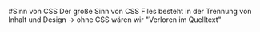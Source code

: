 #Sinn von CSS
Der große Sinn von CSS Files besteht in der Trennung von Inhalt und Design
  -> ohne CSS wären wir "Verloren im Quelltext"
